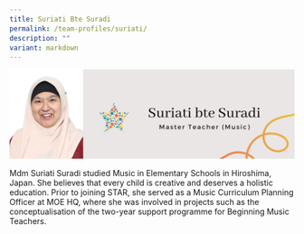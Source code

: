```yaml
---
title: Suriati Bte Suradi
permalink: /team-profiles/suriati/
description: ""
variant: markdown
---
```

![](/images/Profile%20Pictures/12.png)

Mdm Suriati Suradi studied Music in Elementary Schools in Hiroshima, Japan. She believes that every child is creative and deserves a holistic education. Prior to joining STAR, she served as a Music Curriculum Planning Officer at MOE HQ, where she was involved in projects such as the conceptualisation of the two-year support programme for Beginning Music Teachers.